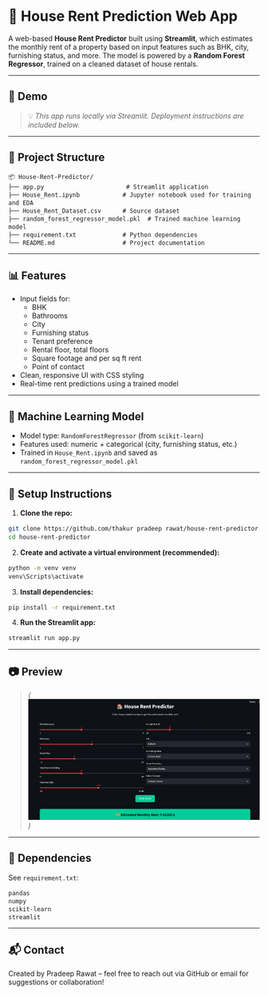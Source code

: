 
# 🏡 House Rent Prediction Web App

A web-based **House Rent Predictor** built using **Streamlit**, which estimates the monthly rent of a property based on input features such as BHK, city, furnishing status, and more. The model is powered by a **Random Forest Regressor**, trained on a cleaned dataset of house rentals.

---

## 🚀 Demo

> 💡 *This app runs locally via Streamlit. Deployment instructions are included below.*

---

## 📁 Project Structure

```
📦 House-Rent-Predictor/
├── app.py                       # Streamlit application
├── House_Rent.ipynb            # Jupyter notebook used for training and EDA
├── House_Rent_Dataset.csv      # Source dataset
├── random_forest_regressor_model.pkl  # Trained machine learning model
├── requirement.txt             # Python dependencies
└── README.md                   # Project documentation
```

---

## 📊 Features

- Input fields for:
  - BHK
  - Bathrooms
  - City
  - Furnishing status
  - Tenant preference
  - Rental floor, total floors
  - Square footage and per sq ft rent
  - Point of contact
- Clean, responsive UI with CSS styling
- Real-time rent predictions using a trained model

---

## 🧠 Machine Learning Model

- Model type: `RandomForestRegressor` (from `scikit-learn`)
- Features used: numeric + categorical (city, furnishing status, etc.)
- Trained in `House_Rent.ipynb` and saved as `random_forest_regressor_model.pkl`

---

## 🔧 Setup Instructions

1. **Clone the repo:**

```bash
git clone https://github.com/thakur pradeep rawat/house-rent-predictor.git
cd house-rent-predictor
```

2. **Create and activate a virtual environment (recommended):**

```bash
python -m venv venv
venv\Scripts\activate

```

3. **Install dependencies:**

```bash
pip install -r requirement.txt
```

4. **Run the Streamlit app:**

```bash
streamlit run app.py
```

---

## 📷 Preview

> *(![alt text](image-1.png))*

---

## 📌 Dependencies

See `requirement.txt`:

```
pandas
numpy
scikit-learn
streamlit
```

---

## 📬 Contact

Created by Pradeep Rawat – feel free to reach out via GitHub or email for suggestions or collaboration!
